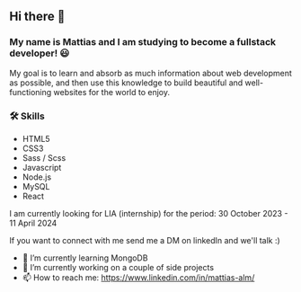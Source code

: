 ## Hi there 👋

### My name is Mattias and I am studying to become a fullstack developer! 😃

My goal is to learn and absorb as much information about web development as possible, 
and then use this knowledge to build beautiful and well-functioning websites for the world to enjoy.

### 🛠 Skills

- HTML5
- CSS3
- Sass / Scss
- Javascript
- Node.js
- MySQL
- React

I am currently looking for LIA (internship) for the period: 30 October 2023 - 11 April 2024

If you want to connect with me send me a DM on linkedIn and we'll talk :)

- 🌱 I’m currently learning MongoDB
- 🔭 I’m currently working on a couple of side projects
- 📫 How to reach me: https://www.linkedin.com/in/mattias-alm/

<!--
**Shinyn/Shinyn** is a ✨ _special_ ✨ repository because its `README.md` (this file) appears on your GitHub profile.
-->
